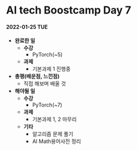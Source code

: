 # AI tech Boostcamp Day 7

#### 2022-01-25 TUE

- **완료한 일**
  - **수강**
    - PyTorch(~5)
  - **과제**
    - 기본과제 1 진행중
- **총평(배운점, 느낀점)**
  - 직접 해보며 배울 것
- **해야될 일**
  - **수강**
    - PyTorch(~7)
  - **과제**
    - 기본과제 1, 2 마무리
  - **기타**
    - 알고리즘 문제 풀기
    - AI Math용어사전 정리

